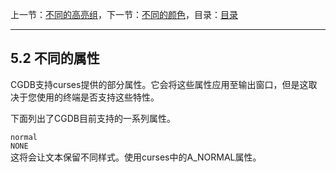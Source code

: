上一节：[不同的高亮组](<5.1.md>)，下一节：[不同的颜色](<5.3.md>)，目录：[目录](<contents.md>)

----------

5.2 不同的属性
--------------

CGDB支持curses提供的部分属性。它会将这些属性应用至输出窗口，但是这取决于您使用的终端是否支持这些特性。

下面列出了CGDB目前支持的一系列属性。

`normal`  
`NONE`  
这将会让文本保留不同样式。使用curses中的A_NORMAL属性。
